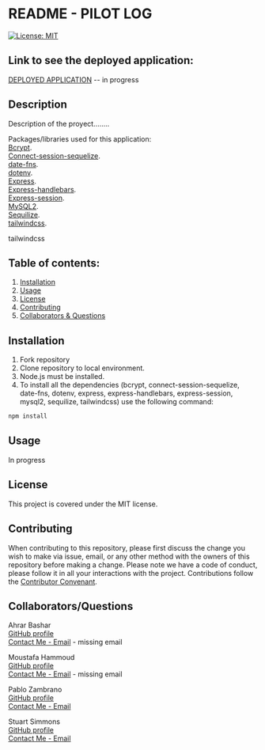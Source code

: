 # README - PILOT LOG

[![License: MIT](https://img.shields.io/badge/License-MIT-yellow.svg)](https://opensource.org/licenses/MIT)

## Link to see the deployed application:

[DEPLOYED APPLICATION](https:) -- in progress

## Description

Description of the proyect........

Packages/libraries used for this application:  
[Bcrypt](https://www.npmjs.com/package/bcrypt).  
[Connect-session-sequelize](https://www.npmjs.com/package/connect-session-sequelize).  
[date-fns](https://date-fns.org/).  
[dotenv](https://www.npmjs.com/package/dotenv).  
[Express](https://www.npmjs.com/package/express).  
[Express-handlebars](https://www.npmjs.com/search?q=express%20handlebars).  
[Express-session](https://www.npmjs.com/package/express-session).  
[MySQL2](https://www.npmjs.com/package/mysql2).  
[Sequilize](https://sequelize.org/).  
[tailwindcss](https://tailwindcss.com/).

tailwindcss

## Table of contents:

1. [Installation](#installation)
2. [Usage](#usage)
3. [License](#license)
4. [Contributing](#contributing)
5. [Collaborators & Questions](#Collaborators/Questions)

## Installation

1. Fork repository
2. Clone repository to local environment.
3. Node.js must be installed.
4. To install all the dependencies (bcrypt, connect-session-sequelize, date-fns, dotenv, express, express-handlebars, express-session, mysql2, sequilize, tailwindcss) use the following command:

```bash
npm install
```

## Usage

In progress

## License

This project is covered under the MIT license.

## Contributing

When contributing to this repository, please first discuss the change you wish to make via issue, email, or any other method with the owners of this repository before making a change.
Please note we have a code of conduct, please follow it in all your interactions with the project.
Contributions follow the [Contributor Convenant](http://contributor-covenant.org/version/1/4/).

## Collaborators/Questions

Ahrar Bashar  
[GitHub profile](https://github.com/bashar147258)  
[Contact Me - Email](mailto:) - missing email

Moustafa Hammoud  
[GitHub profile](https://github.com/moustafa1305)  
[Contact Me - Email](mailto:) - missing email

Pablo Zambrano  
[GitHub profile](http://github.com/PFZM)  
[Contact Me - Email](mailto:pfzm@hotmail.com)

Stuart Simmons  
[GitHub profile](https://github.com/Pilot67)  
[Contact Me - Email](mailto:developer@simmons1.net)
